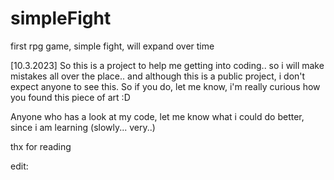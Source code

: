 # simpleFight
first rpg game, simple fight, will expand over time

[10.3.2023]
So this is a project to help me getting into coding.. so i will make mistakes all over the place..
and although this is a public project, i don't expect anyone to see this. So if you do, let me know, i'm really curious how you found this piece of art :D

Anyone who has a look at my code, let me know what i could do better, since i am learning (slowly... very..)

thx for reading

edit: 
